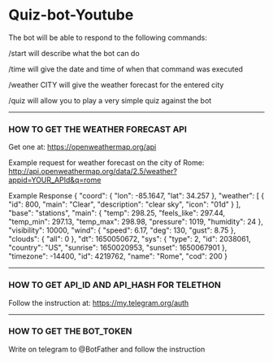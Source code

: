 # Quiz-bot-Youtube

The bot will be able to respond to the following commands:

/start will describe what the bot can do

/time will give the date and time of when that command was executed

/weather CITY will give the weather forecast for the entered city

/quiz will allow you to play a very simple quiz against the bot

_______________________________________________________
### HOW TO GET THE WEATHER FORECAST API

Get one at: https://openweathermap.org/api

Example request for weather forecast on the city of Rome: http://api.openweathermap.org/data/2.5/weather?appid=YOUR_APId&q=rome

Example Response
{
  "coord": {
    "lon": -85.1647,
    "lat": 34.257
  },
  "weather": [
    {
      "id": 800,
      "main": "Clear",
      "description": "clear sky",
      "icon": "01d"
    }
  ],
  "base": "stations",
  "main": {
    "temp": 298.25,
    "feels_like": 297.44,
    "temp_min": 297.13,
    "temp_max": 298.98,
    "pressure": 1019,
    "humidity": 24
  },
  "visibility": 10000,
  "wind": {
    "speed": 6.17,
    "deg": 130,
    "gust": 8.75
  },
  "clouds": {
    "all": 0
  },
  "dt": 1650050672,
  "sys": {
    "type": 2,
    "id": 2038061,
    "country": "US",
    "sunrise": 1650020953,
    "sunset": 1650067901
  },
  "timezone": -14400,
  "id": 4219762,
  "name": "Rome",
  "cod": 200
}


_______________________________________________________
### HOW TO GET API_ID AND API_HASH FOR TELETHON

Follow the instruction at: https://my.telegram.org/auth


_______________________________________________________
### HOW TO GET THE BOT_TOKEN

Write on telegram to @BotFather and follow the instruction

